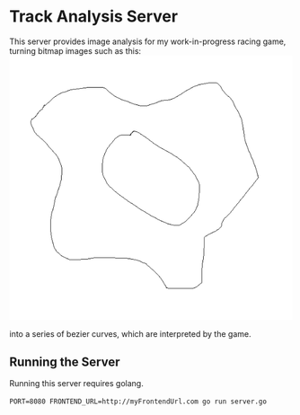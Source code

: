 # Track Analysis Server

This server provides image analysis for my work-in-progress racing game, turning
bitmap images such as this:
![a black and white image of a simple bitmap racetrack consisting of two single lines](track_analyser/test_data/big_track.bmp)

into a series of bezier curves, which are interpreted by the game.

## Running the Server

Running this server requires golang.

`PORT=8080 FRONTEND_URL=http://myFrontendUrl.com go run server.go`
